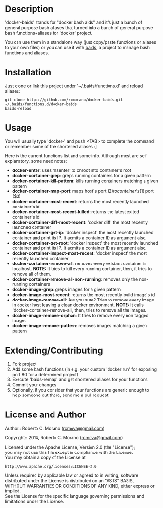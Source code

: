 # Description

'docker-baids' stands for "docker bash aids" and it's just a bunch of general purpose bash aliases that turned into a bunch of general purpose bash functions+aliases for 'docker' project.

You can use them in a standalone way (just copy/paste functions or aliases to your own files) or you can use it with [baids](https://github.com/rcmorano/baids), a project to manage bash functions and aliases.

# Installation

Just clone or link this project under '~/.baids/functions.d' and reload aliases:

```
git clone https://github.com/rcmorano/docker-baids.git ~/.baids/functions.d/docker-baids
baids-reload
```
# Usage

You will usually type 'docker-' and push \<TAB\> to complete the command or remember some of the shortened aliases :]

Here is the current functions list and some info. Although most are self explanatory, some need notes:

* **docker-enter**: uses 'nsenter' to chroot into container's root
* **docker-container-grep**: greps running containers for a given pattern 
* **docker-container-kill-pattern**: kills running containers matching a given pattern
* **docker-container-map-port**: maps host's port ($2) to container's ($1) port ($3)
* **docker-container-most-recent**: returns the most recently launched container's id
* **docker-container-most-recent-killed**: returns the latest exited container's id
* **docker-container-diff-most-recent**: 'docker diff' the most recently launched container
* **docker-container-get-ip**: 'docker inspect' the most recently launched container and print its IP.
It admits a container ID as argument also.
* **docker-container-get-root**: 'docker inspect' the most recently launched container and print its IP.
It admits a container ID as argument also.
* **docker-container-inspect-most-recent**: 'docker inspect' the most recently launched container
* **docker-container-remove-all**: removes every existant container in localhost.
**NOTE:** It tries to kill every running container, then, it tries to remove all of them.
* **docker-container-remove-all-non-running**: removes only the non-running containers
* **docker-image-grep**: greps images for a given pattern
* **docker-image-most-recent**: returns the most recently build image's id
* **docker-image-remove-all**: Are you sure? Tries to remove every image in docker host leaving a clean docker environment.
**NOTE:** It calls 'docker-container-remove-all', then, tries to remove all the images.
* **docker-image-remove-orphan**: It tries to remove every non tagged image.
* **docker-image-remove-pattern**: removes images matching a given pattern

# Extending/Contributing

1. Fork project
2. Add some bash functions (in e.g. your custom 'docker run' for exposing port 80 for a determined project)
3. Execute 'baids-remap' and get shortened aliases for your functions
4. Commit your changes
5. Optionally, if you consider that your functions are generic enough to help someone out there, send me a pull request! 

# License and Author                                                             
                                                                                 
Author:: Roberto C. Morano (<rcmova@gmail.com>)                                  
                                                                                 
Copyright:: 2014, Roberto C. Morano (<rcmova@gmail.com>)                         
                                                                                 
Licensed under the Apache License, Version 2.0 (the "License");                  
you may not use this file except in compliance with the License.                 
You may obtain a copy of the License at                                          
                                                                                 
    http://www.apache.org/licenses/LICENSE-2.0                                   
                                                                                 
Unless required by applicable law or agreed to in writing, software              
distributed under the License is distributed on an "AS IS" BASIS,                
WITHOUT WARRANTIES OR CONDITIONS OF ANY KIND, either express or implied.         
See the License for the specific language governing permissions and              
limitations under the License.
